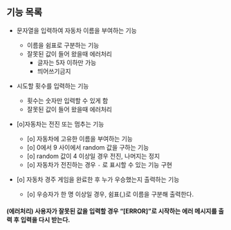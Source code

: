 ## 기능 목록
* 문자열을 입력하여 자동차 이름을 부여하는 기능
    * 이름을 쉼표로 구분하는 기능
    * 잘못된 값이 들어 왔을때 에러처리
      * 글자는 5자 이하만 가능
      * 띄어쓰기금지
    
* 시도할 횟수를 입력하는 기능
    * 횟수는 숫자만 입력할 수 있게 함
    * 잘못된 값이 들어 왔을때 에러처리
* [o]자동차는 전진 또는 멈추는 기능
    * [o] 자동차에 고유한 이름을 부여하는 기능
    * [o] 0에서 9 사이에서 random 값을 구하는 기능
    * [o] random 값이 4 이상일 경우 전진, 나머지는 정지
    * [o] 자동차가 전진하는 경우 `-` 로 표시할 수 있는 기능 구현 
* [o] 자동차 경주 게임을 완료한 후 누가 우승했는지 출력하는 기능
    * [o] 우승자가 한 명 이상일 경우, 쉼표(,)로 이름을 구분해 출력한다.

#### (에러처리) 사용자가 잘못된 값을 입력할 경우 “[ERROR]”로 시작하는 에러 메시지를 출력 후 입력을 다시 받는다.